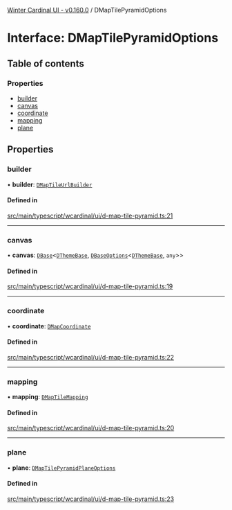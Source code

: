 [Winter Cardinal UI - v0.160.0](../index.md) / DMapTilePyramidOptions

# Interface: DMapTilePyramidOptions

## Table of contents

### Properties

- [builder](DMapTilePyramidOptions.md#builder)
- [canvas](DMapTilePyramidOptions.md#canvas)
- [coordinate](DMapTilePyramidOptions.md#coordinate)
- [mapping](DMapTilePyramidOptions.md#mapping)
- [plane](DMapTilePyramidOptions.md#plane)

## Properties

### builder

• **builder**: [`DMapTileUrlBuilder`](../index.md#dmaptileurlbuilder)

#### Defined in

[src/main/typescript/wcardinal/ui/d-map-tile-pyramid.ts:21](https://github.com/winter-cardinal/winter-cardinal-ui/blob/v0.160.0/src/main/typescript/wcardinal/ui/d-map-tile-pyramid.ts#L21)

___

### canvas

• **canvas**: [`DBase`](../classes/DBase.md)<[`DThemeBase`](DThemeBase.md), [`DBaseOptions`](DBaseOptions.md)<[`DThemeBase`](DThemeBase.md), `any`\>\>

#### Defined in

[src/main/typescript/wcardinal/ui/d-map-tile-pyramid.ts:19](https://github.com/winter-cardinal/winter-cardinal-ui/blob/v0.160.0/src/main/typescript/wcardinal/ui/d-map-tile-pyramid.ts#L19)

___

### coordinate

• **coordinate**: [`DMapCoordinate`](DMapCoordinate.md)

#### Defined in

[src/main/typescript/wcardinal/ui/d-map-tile-pyramid.ts:22](https://github.com/winter-cardinal/winter-cardinal-ui/blob/v0.160.0/src/main/typescript/wcardinal/ui/d-map-tile-pyramid.ts#L22)

___

### mapping

• **mapping**: [`DMapTileMapping`](DMapTileMapping.md)

#### Defined in

[src/main/typescript/wcardinal/ui/d-map-tile-pyramid.ts:20](https://github.com/winter-cardinal/winter-cardinal-ui/blob/v0.160.0/src/main/typescript/wcardinal/ui/d-map-tile-pyramid.ts#L20)

___

### plane

• **plane**: [`DMapTilePyramidPlaneOptions`](DMapTilePyramidPlaneOptions.md)

#### Defined in

[src/main/typescript/wcardinal/ui/d-map-tile-pyramid.ts:23](https://github.com/winter-cardinal/winter-cardinal-ui/blob/v0.160.0/src/main/typescript/wcardinal/ui/d-map-tile-pyramid.ts#L23)
